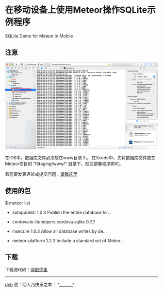 # 在移动设备上使用Meteor操作SQLite示例程序 

SQLite Demo for Meteor in Mobile

## 注意

![image](screenshot1.png)

在iOS中，数据库文件必须放在www目录下。
在Xcode中，先将数据库文件放在Meteor项目的 “/Staging/www/” 目录下，然后部署程序即可。

若您要发表评论或提交问题，[请戳这里](https://github.com/MeteorChina/MeteorDemo/issues)

## 使用的包

$ meteor list

- autopublish                            1.0.3  Publish the entire database to ...

- cordova:io.litehelpers.cordova.sqlite  0.7.7

- insecure                               1.0.3  Allow all database writes by de...

- meteor-platform                        1.2.2  Include a standard set of Meteo...


## 下载

下载源代码：[请戳这里](https://github.com/MeteorChina/MeteorDemo/archive/master.zip)

-----
[dyh](https://github.com/dyh) 说：助人乃快乐之本！  ^_______^

